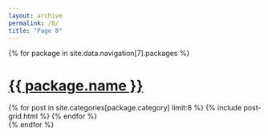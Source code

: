 ```yaml
---
layout: archive
permalink: /8/
title: "Page 8"
---
```


{% for package in site.data.navigation[7].packages %}
<div class="wrap">
   <div class="page-title">
     <a href="{{ site.baseurl }}/{{ package.category }}/"><h1>{{ package.name }}</h1></a>
   </div>
   <div class="archive-wrap">
      <div class="page-content">
         <div class="tiles">
         {% for post in site.categories[package.category] limit:8 %}
            {% include post-grid.html %}
         {% endfor %}
         </div><!-- /.tiles -->
      </div><!-- /.page-content -->
   </div><!-- /.archive-wrap -->
</div><!-- /.wrap -->
{% endfor %}
